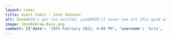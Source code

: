 ```yaml
---
layout: comic
title: Guest Comic - Jenn Johnson
alt: Don&#039;t get too excited, you&#039;ll never see art this good again here.
image: JennRedraw-Busy.png
comment: [{'date': '10th February 2021, 4:00 PM', 'username': 'bria', 'comment': 'Holy crap an actual artist - <a href="http://www.jennjohnsonart.com"> Jenn Johnson </a> - redrew an old, very scribbly <a href="http://icrywhileusleep.com/2015/08/11/Busy.html"> comic </a>!  Amazing!  Thanks Jenn!'}]
---
```

